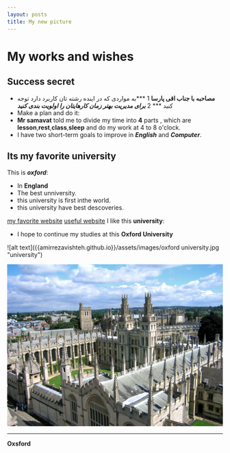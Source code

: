 ```yaml
---
layout: posts
title: My new picture
---
```

#  My works and wishes
## Success secret  
- **مصاحبه با جناب اقی پارسا**
1 ***به مواردی که در اینده رشته تان کاربرد دارد توجه کنید ***
2 ***برای مدیریت بهتر زمان کارهایتان را اولویت بندی کنید***
- Make a plan and do it:
- **Mr samavat** told me to divide my time into **4** parts , which are **lesson**,**rest**,**class**,**sleep** and do my work at 4 to 8 o'clock.
- I have two short-term goals to improve in ***English*** and ***Computer***.
## Its my favorite university
This is ***oxford***:
- In **England**
- The best unniversity.
- this university is first inthe world.
- this university have best descoveries.

[my favorite website](http://www.google.com)
[useful website](http://www.github.io)
I like this **university**:
- I hope to continue my studies at this **Oxford University**


![alt text]({{amirrezavishteh.github.io}}/assets/images/oxford university.jpg "university")

![alt text](../assets/images/oxford.jpg "university Picture")

---
**Oxsford**
